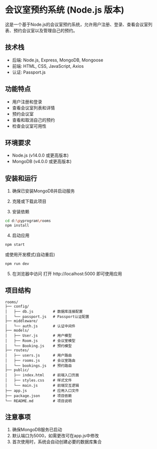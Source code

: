 # 会议室预约系统 (Node.js 版本)

这是一个基于Node.js的会议室预约系统，允许用户注册、登录、查看会议室列表、预约会议室以及管理自己的预约。

## 技术栈
- 后端: Node.js, Express, MongoDB, Mongoose
- 前端: HTML, CSS, JavaScript, Axios
- 认证: Passport.js

## 功能特点
- 用户注册和登录
- 查看会议室列表和详情
- 预约会议室
- 查看和取消自己的预约
- 检查会议室可用性

## 环境要求
- Node.js (v14.0.0 或更高版本)
- MongoDB (v4.0.0 或更高版本)

## 安装和运行

1. 确保已安装MongoDB并启动服务

2. 克隆或下载此项目

3. 安装依赖
```bash
cd d:\pyprogram\rooms
npm install
```

4. 启动应用
```bash
npm start
```
或使用开发模式(自动重启)
```bash
npm run dev
```

5. 在浏览器中访问
打开 http://localhost:5000 即可使用应用

## 项目结构
```
rooms/
├── config/
│   ├── db.js         # 数据库连接配置
│   └── passport.js   # Passport认证配置
├── middleware/
│   └── auth.js       # 认证中间件
├── models/
│   ├── User.js       # 用户模型
│   ├── Room.js       # 会议室模型
│   └── Booking.js    # 预约模型
├── routes/
│   ├── users.js      # 用户路由
│   ├── rooms.js      # 会议室路由
│   └── bookings.js   # 预约路由
├── public/
│   ├── index.html    # 前端入口页面
│   ├── styles.css    # 样式文件
│   └── main.js       # 前端交互逻辑
├── app.js            # 应用入口文件
├── package.json      # 项目依赖
└── README.md         # 项目说明
```

## 注意事项
1. 确保MongoDB服务已启动
2. 默认端口为5000，如需更改可在app.js中修改
3. 首次使用时，系统会自动创建必要的数据库集合